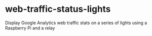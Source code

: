 # web-traffic-status-lights
Display Google Analytics web traffic stats on a series of lights using a Raspberry Pi and a relay
